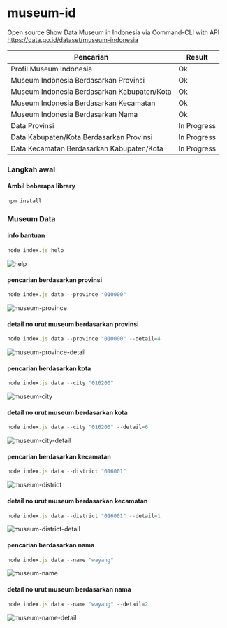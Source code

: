 # museum-id
Open source Show Data Museum in Indonesia via Command-CLI with API https://data.go.id/dataset/museum-indonesia

| Pencarian  | Result  |
|---|---|
| Profil Museum Indonesia  | Ok |
| Museum Indonesia Berdasarkan Provinsi  | Ok |
| Museum Indonesia Berdasarkan Kabupaten/Kota  | Ok |
| Museum Indonesia Berdasarkan Kecamatan  | Ok |
| Museum Indonesia Berdasarkan Nama  | Ok |
| Data Provinsi  | In Progress |
| Data Kabupaten/Kota Berdasarkan Provinsi  | In Progress |
| Data Kecamatan Berdasarkan Kabupaten/Kota  | In Progress |

### Langkah awal
#### Ambil beberapa library
```js
npm install
```

### Museum Data
#### info bantuan
```js
node index.js help
```

![help](https://github.com/maulana20/museum-id/blob/master/screen/help.PNG)

#### pencarian berdasarkan provinsi
```js
node index.js data --province "010000"
```

![museum-province](https://github.com/maulana20/museum-id/blob/master/screen/museum-province.PNG)

#### detail no urut museum berdasarkan provinsi
```js
node index.js data --province "010000" --detail=4
```

![museum-province-detail](https://github.com/maulana20/museum-id/blob/master/screen/museum-province-detail.PNG)

#### pencarian berdasarkan kota
```js
node index.js data --city "016200"
```

![museum-city](https://github.com/maulana20/museum-id/blob/master/screen/museum-city.PNG)

#### detail no urut museum berdasarkan kota
```js
node index.js data --city "016200" --detail=6
```

![museum-city-detail](https://github.com/maulana20/museum-id/blob/master/screen/museum-city-detail.PNG)

#### pencarian berdasarkan kecamatan
```js
node index.js data --district "016001"
```

![museum-district](https://github.com/maulana20/museum-id/blob/master/screen/museum-district.PNG)

#### detail no urut museum berdasarkan kecamatan
```js
node index.js data --district "016001" --detail=1
```

![museum-district-detail](https://github.com/maulana20/museum-id/blob/master/screen/museum-district-detail.PNG)

#### pencarian berdasarkan nama
```js
node index.js data --name "wayang"
```

![museum-name](https://github.com/maulana20/museum-id/blob/master/screen/museum-name.PNG)

#### detail no urut museum berdasarkan nama
```js
node index.js data --name "wayang" --detail=2
```

![museum-name-detail](https://github.com/maulana20/museum-id/blob/master/screen/museum-name-detail.PNG)
